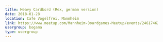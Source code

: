 ```yaml
---
title: Heavy Cardbord (Rex, german version)
date: 2018-01-28
location: Cafe Vogelfrei, Mannheim
link: https://www.meetup.com/Mannheim-Boardgames-Meetup/events/246174622/
usergroup: bogama
type: usergroup
---
```

